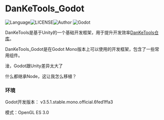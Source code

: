# DanKeTools_Godot

![Language](https://img.shields.io/badge/Language-Csharp-C#)![LICENSE](https://img.shields.io/badge/LICENSE-Apache--2.0-yellow)![Author](https://img.shields.io/badge/Author-DanKe-blue) ![Godot](https://img.shields.io/badge/Godot-v3.5.1.mono-red)

DanKeTools是基于Unity的一个基础开发框架，用于提升开发效率[DanKeTools仓库](https://github.com/DanKE123abc/DanKeTools/)。

DanKeTools_Godot是在Godot Mono版本上可以使用的开发框架，包含了一些常用组件。



淦，Godot跟Unity差异太大了

什么都继承Node，这让我怎么移植？

### 环境

Godot开发版本： v3.5.1.stable.mono.official.6fed1ffa3

模式：OpenGL ES 3.0



